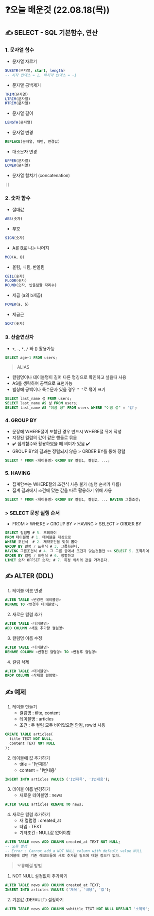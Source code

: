 # ❓오늘 배운것 (22.08.18(목))

## ✍️ SELECT - SQL 기본함수, 연산

### 1. 문자열 함수

- 문자열 자르기

```sql
SUBSTR(문자열, start, length)
-- 시작 인덱스 = 1, 마지막 인덱스 = -1
```

- 문자열 공백제거

```sql
TRIM(문자열)
LTRIM(문자열)
RTRIM(문자열)
```

- 문자열 길이

```sql
LENGTH(문자열)
```

- 문자열 변경

```sql
REPLACE(문자열, 패턴, 변경값)
```

- 대소문자 변경

```sql
UPPER(문자열)
LOWER(문자열)
```

- 문자열 합치기 (concatenation)

```sql
||
```



### 2. 숫자 함수

- 절대값

```sql
ABS(숫자)
```

- 부호

```sql
SIGN(숫자)
```

- A를 B로 나눈 나머지

```sql
MOD(A, B)
```

- 올림, 내림, 반올림

```sql
CEIL(숫자)
FLOOR(숫자)
ROUND(숫자, 반올림할 자리수)
```

- 제곱 (a의 b제곱)

```sql
POWER(a, b) 
```

- 제곱근

```sql
SQRT(숫자)
```



### 3. 산술연산자

-  `+`, `-`, `*`, `/` 와 () 활용가능

```sql
SELECT age+1 FROM users;
```



> ALIAS

- 컬럼명이나 테이블명이 길어 다른 명칭으로 확인하고 싶을때 사용
- AS를 생략하여 공백으로 표현가능
- 별칭에 공백이나 특수문자 있을 경우 `" "`로 묶어 표기

```sql
SELECT last_name 성 FROM users;
SELECT last_name AS 성 FROM users;
SELECT last_name AS "이름 성" FROM users WHERE "이름 성" = '김';
```



### 4. GROUP BY

- 문장에 WHERE절이 포함된 경우 반드시 WHERE절 뒤에 작성
- 지정된 컬럼의 값이 같은 행들로 묶음
- ✔️ 집계함수와 활용하였을 때 의미가 있음 ✔️
- GROUP BY의 결과는 정렬되지 않음 > ORDER BY를 통해 정렬

```sql
SELECT * FROM <테이블명> GROUP BY 컬럼1, 컬럼2, ...;
```



### 5. HAVING

- 집계함수는 WHERE절의 조건식 사용 불가 (실행 순서가 다름)
- 집계 결과에서 조건에 맞는 값을 따로 활용하기 위해 사용

```sql
SELECT * FROM <테이블명> GROUP BY 컬럼1, 컬럼2, ... HAVING 그룹조건;
```



### > SELECT 문장 실행 순서

- FROM > WHERE > GROUP BY > HAVING > SELECT > ORDER BY

```sql
SELECT 컬럼명 # 5. 조회하여
FROM 테이블명 # 1. 테이블을 대상으로
WHERE 조건식  # 2. 제약조건을 맞춰 뽑아
GROUP BY 컬럼 / 표현식 # 3. 그룹화한다.
HAVING 그룹조건식 # 4. 그 그룹 중에서 조건과 맞는것들만 >> SELECT 5. 조회하여
ORDER BY 컬럼 / 표현식 # 6. 정렬하고
LIMIT 숫자 OFFSET 숫자; # 7. 특정 위치의 값을 가져온다.
```



## ✍️ ALTER (DDL)

1. 테이블 이름 변경

```sql
ALTER TABLE <변경전 테이블명>
RENAME TO <변경후 테이블명>;
```

2. 새로운 컬럼 추가

```sql
ALTER TABLE <테이블명>
ADD COLUMN <새로 추가할 컬럼명>
```

3. 컬럼명 이름 수정

```sql
ALTER TABLE <테이블명>
RENAME COLUMN <변경전 컬럼명> TO <변경후 컬럼명>
```

4. 컬럼 삭제

```sql
ALTER TABLE <테이블명>
DROP COLUMN <삭제할 컬럼명>
```



## ✍️ 예제

1. 테이블 만들기
   - 컬럼명 : tilte, content
   - 테이블명 : articles
   - 조건 : 두 컬럼 모두 비어있으면 안됨, rowid 사용

```sql
CREATE TABLE articles(
  title TEXT NOT NULL,
  content TEXT NOT NULL
);
```

2. 테이블에 값 추가하기
   - title = '1번제목'
   - content = '1번내용'

```sql
INSERT INTO articles VALUES ('1번제목', '1번내용');
```

3. 테이블 이름 변경하기
   - 새로운 테이블명 : news

```sql
ALTER TABLE articles RENAME TO news;
```

4. 새로운 컬럼 추가하기
   - 새 컬럼명 : created_at
   - 타입 : TEXT
   - 기타조건 : NULL값 없어야함

```sql
ALTER TABLE news ADD COLUMN created_at TEXT NOT NULL;
-- 오류 발생
-- Error : Cannot add a NOT NULL column with default value NULL
❗테이블에 있던 기존 레코드들에 새로 추가될 필드에 대한 정보가 없다.
```

> 오류해결 방법

1. NOT NULL 설정없이 추가하기

```sql
ALTER TABLE news ADD COLUMN created_at TEXT;
INSERT INTO articles VALUES ('제목', '내용', '값');
```



2. 기본값 (DEFAULT) 설정하기

```sql
ALTER TABLE news ADD COLUMN subtitle TEXT NOT NULL DEFAULT '소제목';
```

